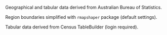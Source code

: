 Geographical and tabular data derived from Australian Bureau of Statistics.

Region boundaries simplified with `rmapshaper` package (default settings).

Tabular data derived from Census TableBuilder (login required).
